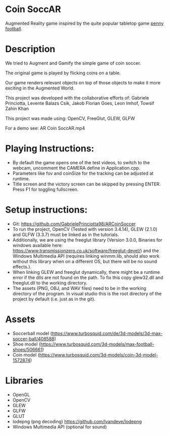 # Coin SoccAR
Augmented Reality game inspired by the quite popular tabletop game [penny football](https://en.wikipedia.org/wiki/Penny_football).

# Description
We tried to Augment and Gamify the simple game of coin soccer.

The original game is played by flicking coins on a table.

Our game renders relevant objects on top of those objects to make it more
exciting in the Augmented World.

This project was developed with the collaborative efforts of:
Gabriele Princiotta, Levente Balazs Csik, Jakob Florian Goes, Leon Imhof, Towsif Zahin Khan

This project was made using:
OpenCV, FreeGlut, GLEW, GLFW

For a demo see: 
AR Coin SoccAR.mp4

# Playing Instructions:
- By default the game opens one of the test videos, to switch to the webcam, uncomment the CAMERA define in Application.cpp.
- Parameters like fov and coinSize for the tracking can be adjusted at runtime.
- Title screen and the victory screen can be skipped by pressing ENTER. Press F1 for toggling fullscreen.

# Setup instructions:
- Git: https://github.com/GabrielePrinciotta98/ARCoinSoccer
- To run the project, OpenCV (Tested with version 3.4.14), GLEW (2.1.0) and GLFW (3.3.7) must be linked as in the tutorials. 
- Additionally, we are using the freeglut library (Version 3.0.0, Binaries for windows available here: https://www.transmissionzero.co.uk/software/freeglut-devel/) 
  and the Windows Multimedia API (requires linking winmm.lib, should also work without this library when on a different OS, but there will be no sound effects.). 
- When linking GLEW and freeglut dynamically, there might be a runtime error if the dlls are not found on the path. 
  To fix this copy glew32.dll and freeglut.dll to the working directory. 
- The assets (PNG, OBJ, and WAV files) need to be in the working directory of the program. In visual studio this is the root directory of the project by default (i.e. just as in the git).

# Assets
- Soccerball model (https://www.turbosquid.com/de/3d-models/3d-max-soccer-ball/408588)
- Shoe model (https://www.turbosquid.com/3d-models/max-football-shoes/506661)
- Coin model (https://www.turbosquid.com/3d-models/coin-3d-model-1572874)

# Libraries
- OpenGL
- OpenCV
- GLEW
- GLFW
- GLUT
- lodepng (png decoding) https://github.com/lvandeve/lodepng
- Windows Multimedia API (optional for sound)
